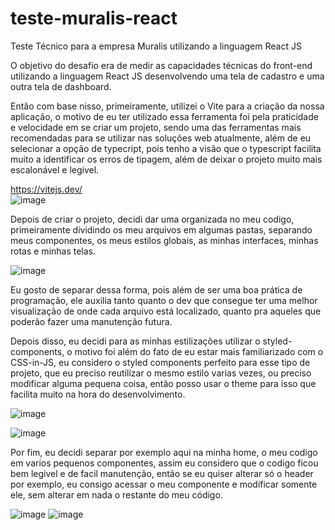# teste-muralis-react
Teste Técnico para a empresa Muralis utilizando a linguagem React JS

O objetivo do desafio era de medir as capacidades técnicas do front-end utilizando a linguagem React JS desenvolvendo uma tela de cadastro e uma outra tela de dashboard.

Então com base nisso, primeiramente, utilizei o Vite para a criação da nossa aplicação, o motivo de eu ter utilizado essa ferramenta foi pela praticidade e velocidade em se criar um projeto, sendo uma das ferramentas mais recomendadas para se utilizar nas soluções web atualmente, além de eu selecionar a opção de typecript, pois tenho a visão que o typescript facilita muito a identificar os erros de tipagem, além de deixar o projeto muito mais escalonável e legivel.

https://vitejs.dev/  
![image](https://user-images.githubusercontent.com/40373628/227832845-4edb85c9-a817-4ceb-a055-ab2e0daffd3b.png)


Depois de criar o projeto, decidi dar uma organizada no meu codigo, primeiramente dividindo os meu arquivos em algumas pastas, separando meus componentes, os meus estilos globais, as minhas interfaces, minhas rotas e minhas telas. 

![image](https://user-images.githubusercontent.com/40373628/227833584-d8b7dc38-8f0b-4c43-8647-30f396c76f07.png)

Eu gosto de separar dessa forma, pois além de ser uma boa prática de programação, ele auxilia tanto quanto o dev que consegue ter uma melhor visualização de onde cada arquivo está localizado, quanto pra aqueles que poderão fazer uma manutenção futura.

Depois disso, eu decidi para as minhas estilizações utilizar o styled-components, o motivo foi além do fato de eu estar mais familiarizado com o CSS-in-JS, eu considero o styled components perfeito para esse tipo de projeto, que eu preciso reutilizar o mesmo estilo varias vezes, ou preciso modificar alguma pequena coisa, então posso usar o theme para isso que facilita muito na hora do desenvolvimento.

![image](https://user-images.githubusercontent.com/40373628/227834589-292d7a28-7098-4c57-bb30-f924c39c011c.png)

![image](https://user-images.githubusercontent.com/40373628/227834655-13f1df0a-9b7a-4fa9-bb60-4f0c778038be.png)

Por fim, eu decidi separar por exemplo aqui na minha home, o meu codigo em varios pequenos componentes, assim  eu considero que o codigo ficou bem legivel e de facil manutenção, então se eu quiser alterar só o header por exemplo, eu consigo acessar o meu componente e modificar somente ele, sem alterar em nada o restante do meu código.

![image](https://user-images.githubusercontent.com/40373628/227835050-bb220124-eb5e-46a7-a53a-7ff71692b0f7.png)
![image](https://user-images.githubusercontent.com/40373628/227835051-86402ccc-b0ef-4bde-bc67-369dc15a6cdf.png)
